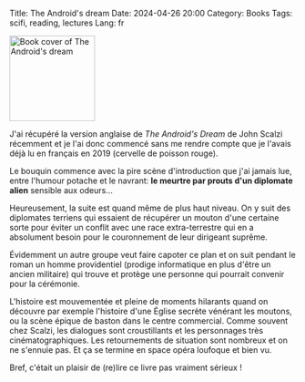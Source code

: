 Title: The Android's dream
Date: 2024-04-26 20:00
Category: Books
Tags: scifi, reading, lectures
Lang: fr

<img src="https://images-na.ssl-images-amazon.com/images/S/compressed.photo.goodreads.com/books/1441762412i/7081.jpg" alt="Book cover of The Android's dream" width="150" height="auto">

J'ai récupéré la version anglaise de _The Android's Dream_ de John Scalzi récemment et je l'ai donc commencé sans me rendre compte que je l'avais déjà lu en français en 2019 (cervelle de poisson rouge).

Le bouquin commence avec la pire scène d'introduction que j'ai jamais lue, entre l'humour potache et le navrant: **le meurtre par prouts d'un diplomate alien** sensible aux odeurs...

Heureusement, la suite est quand même de plus haut niveau. On y suit des diplomates terriens qui essaient de récupérer un mouton d'une certaine sorte pour éviter un conflit avec une race extra-terrestre qui en a absolument besoin pour le couronnement de leur dirigeant suprême.

Évidemment un autre groupe veut faire capoter ce plan et on suit pendant le roman un homme providentiel (prodige informatique en plus d'être un ancien militaire) qui trouve et protège une personne qui pourrait convenir pour la cérémonie. 

L'histoire est mouvementée et pleine de moments hilarants quand on découvre par exemple l'histoire d'une Église secrète vénérant les moutons, ou la scène épique de baston dans le centre commercial. Comme souvent chez Scalzi, les dialogues sont croustillants et les personnages très cinématographiques. Les retournements de situation sont nombreux et on ne s'ennuie pas. Et ça se termine en space opéra loufoque et bien vu.

Bref, c'était un plaisir de (re)lire ce livre pas vraiment sérieux !
